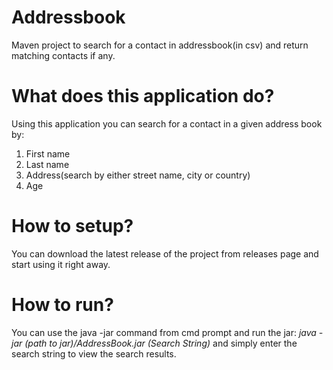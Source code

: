 # Addressbook
 Maven project to search for a contact in addressbook(in csv) and return matching contacts if any.

# What does this application do?
Using this application you can search for a contact in a given address book by:
1. First name
2. Last name
3. Address(search by either street name, city or country)
4. Age

# How to setup?
You can download the latest release of the project from releases page and start using it right away.

# How to run?

You can use the java -jar command from cmd prompt and run the jar:
*java -jar *(path to jar)*/AddressBook.jar *(Search String)**
and simply enter the search string to view the search results.
